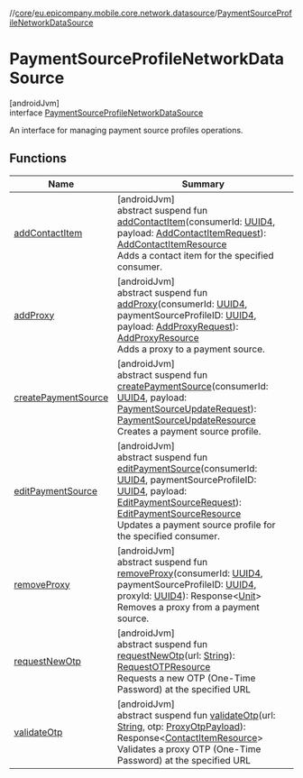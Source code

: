 //[core](../../../index.md)/[eu.epicompany.mobile.core.network.datasource](../index.md)/[PaymentSourceProfileNetworkDataSource](index.md)

# PaymentSourceProfileNetworkDataSource

[androidJvm]\
interface [PaymentSourceProfileNetworkDataSource](index.md)

An interface for managing payment source profiles operations.

## Functions

| Name | Summary |
|---|---|
| [addContactItem](add-contact-item.md) | [androidJvm]<br>abstract suspend fun [addContactItem](add-contact-item.md)(consumerId: [UUID4](../../eu.epicompany.mobile.core.datatypes/index.md#545543244%2FClasslikes%2F-1060529556), payload: [AddContactItemRequest](../../eu.epicompany.mobile.core.network.model.proxy/-add-contact-item-request/index.md)): [AddContactItemResource](../../eu.epicompany.mobile.core.network.model.proxy/-add-contact-item-resource/index.md)<br>Adds a contact item for the specified consumer. |
| [addProxy](add-proxy.md) | [androidJvm]<br>abstract suspend fun [addProxy](add-proxy.md)(consumerId: [UUID4](../../eu.epicompany.mobile.core.datatypes/index.md#545543244%2FClasslikes%2F-1060529556), paymentSourceProfileID: [UUID4](../../eu.epicompany.mobile.core.datatypes/index.md#545543244%2FClasslikes%2F-1060529556), payload: [AddProxyRequest](../../eu.epicompany.mobile.core.network.model.proxy/-add-proxy-request/index.md)): [AddProxyResource](../../eu.epicompany.mobile.core.network.model.proxy/-add-proxy-resource/index.md)<br>Adds a proxy to a payment source. |
| [createPaymentSource](create-payment-source.md) | [androidJvm]<br>abstract suspend fun [createPaymentSource](create-payment-source.md)(consumerId: [UUID4](../../eu.epicompany.mobile.core.datatypes/index.md#545543244%2FClasslikes%2F-1060529556), payload: [PaymentSourceUpdateRequest](../../eu.epicompany.mobile.core.network.model.proxy/-payment-source-update-request/index.md)): [PaymentSourceUpdateResource](../../eu.epicompany.mobile.core.network.model.proxy/-payment-source-update-resource/index.md)<br>Creates a payment source profile. |
| [editPaymentSource](edit-payment-source.md) | [androidJvm]<br>abstract suspend fun [editPaymentSource](edit-payment-source.md)(consumerId: [UUID4](../../eu.epicompany.mobile.core.datatypes/index.md#545543244%2FClasslikes%2F-1060529556), paymentSourceProfileID: [UUID4](../../eu.epicompany.mobile.core.datatypes/index.md#545543244%2FClasslikes%2F-1060529556), payload: [EditPaymentSourceRequest](../../eu.epicompany.mobile.core.network.model.proxy/-edit-payment-source-request/index.md)): [EditPaymentSourceResource](../../eu.epicompany.mobile.core.network.model.proxy/-edit-payment-source-resource/index.md)<br>Updates a payment source profile for the specified consumer. |
| [removeProxy](remove-proxy.md) | [androidJvm]<br>abstract suspend fun [removeProxy](remove-proxy.md)(consumerId: [UUID4](../../eu.epicompany.mobile.core.datatypes/index.md#545543244%2FClasslikes%2F-1060529556), paymentSourceProfileID: [UUID4](../../eu.epicompany.mobile.core.datatypes/index.md#545543244%2FClasslikes%2F-1060529556), proxyId: [UUID4](../../eu.epicompany.mobile.core.datatypes/index.md#545543244%2FClasslikes%2F-1060529556)): Response&lt;[Unit](https://kotlinlang.org/api/latest/jvm/stdlib/kotlin/-unit/index.html)&gt;<br>Removes a proxy from a payment source. |
| [requestNewOtp](request-new-otp.md) | [androidJvm]<br>abstract suspend fun [requestNewOtp](request-new-otp.md)(url: [String](https://kotlinlang.org/api/latest/jvm/stdlib/kotlin/-string/index.html)): [RequestOTPResource](../../eu.epicompany.mobile.core.network.model.proxy/-request-o-t-p-resource/index.md)<br>Requests a new OTP (One-Time Password) at the specified URL |
| [validateOtp](validate-otp.md) | [androidJvm]<br>abstract suspend fun [validateOtp](validate-otp.md)(url: [String](https://kotlinlang.org/api/latest/jvm/stdlib/kotlin/-string/index.html), otp: [ProxyOtpPayload](../../eu.epicompany.mobile.core.network.model.proxy/-proxy-otp-payload/index.md)): Response&lt;[ContactItemResource](../../eu.epicompany.mobile.core.network.internal.retrofit/index.md#-1206844945%2FClasslikes%2F-1060529556)&gt;<br>Validates a proxy OTP (One-Time Password) at the specified URL |
